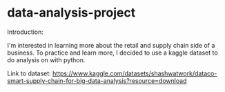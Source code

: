 # data-analysis-project

Introduction:

I'm interested in learning more about the retail and supply chain side of a business. To practice and learn more, I decided to use a kaggle dataset to do analysis on with python. 

Link to dataset: https://www.kaggle.com/datasets/shashwatwork/dataco-smart-supply-chain-for-big-data-analysis?resource=download


